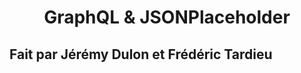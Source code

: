<h1 align="center"><strong>GraphQL & JSONPlaceholder</strong></h1>

## Fait par Jérémy Dulon et Frédéric Tardieu